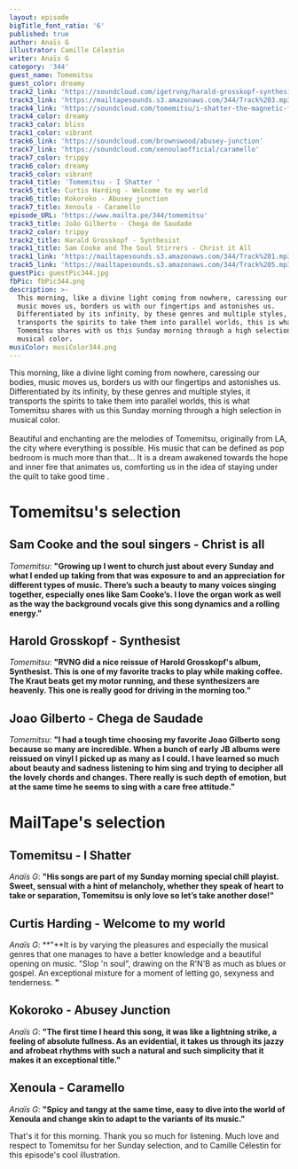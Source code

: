 ```yaml
---
layout: episode
bigTitle_font_ratio: '6'
published: true
author: Anaïs G
illustrator: Camille Célestin
writer: Anaïs G
category: '344'
guest_name: Tomemitsu
guest_color: dreamy
track2_link: 'https://soundcloud.com/igetrvng/harald-grosskopf-synthesist'
track3_link: 'https://mailtapesounds.s3.amazonaws.com/344/Track%203.mp3'
track4_link: 'https://soundcloud.com/tomemitsu/i-shatter-the-magnetic-fields'
track4_color: dreamy
track3_color: bliss
track1_color: vibrant
track6_link: 'https://soundcloud.com/brownswood/abusey-junction'
track7_link: 'https://soundcloud.com/xenoulaofficial/caramello'
track7_color: trippy
track6_color: dreamy
track5_color: vibrant
track4_title: 'Tomemitsu - I Shatter '
track5_title: Curtis Harding - Welcome to my world
track6_title: Kokoroko - Abusey junction
track7_title: Xenoula - Caramello
episode_URL: 'https://www.mailta.pe/344/tomemitsu'
track3_title: João Gilberto - Chega de Saudade
track2_color: trippy
track2_title: Harald Grosskopf - Synthesist
track1_title: Sam Cooke and The Soul Stirrers - Christ it All
track1_link: 'https://mailtapesounds.s3.amazonaws.com/344/Track%201.mp3'
track5_link: 'https://mailtapesounds.s3.amazonaws.com/344/Track%205.mp3'
guestPic: guestPic344.jpg
fbPic: fbPic344.png
description: >-
  This morning, like a divine light coming from nowhere, caressing our bodies,
  music moves us, borders us with our fingertips and astonishes us.
  Differentiated by its infinity, by these genres and multiple styles, it
  transports the spirits to take them into parallel worlds, this is what
  Tomemitsu shares with us this Sunday morning through a high selection in
  musical color.  
musiColor: musiColor344.png
---
```

<p id="introduction">This morning, like a divine light coming from nowhere, caressing our bodies, music moves us, borders us with our fingertips and astonishes us. Differentiated by its infinity, by these genres and multiple styles, it transports the spirits to take them into parallel worlds, this is what Tomemitsu shares with us this Sunday morning through a high selection in musical color. 
<br><br>
Beautiful and enchanting are the melodies of Tomemitsu, originally from LA, the city where everything is possible. His music that can be defined as pop bedroom is much more than that... It is a dream awakened towards the hope and inner fire that animates us, comforting us in the idea of staying under the quilt to take good time . 
</p>


 
# Tomemitsu's selection

## Sam Cooke and the soul singers - Christ is all
_Tomemitsu_: **"**Growing up I went to church just about every Sunday and what I ended up taking from that was exposure to and an appreciation for different types of music. There’s such a beauty to many voices singing together, especially ones like Sam Cooke’s. I love the organ work as well as the way the background vocals give this song dynamics and a rolling energy.**"**

## Harold Grosskopf - Synthesist
_Tomemitsu_: **"**RVNG did a nice reissue of Harold Grosskopf's album, Synthesist. This is one of my favorite tracks to play while making coffee. The Kraut beats get my motor running, and these synthesizers are heavenly. This one is really good for driving in the morning too.**"**

## Joao Gilberto - Chega de Saudade
_Tomemitsu_: **"**I had a tough time choosing my favorite Joao Gilberto song because so many are incredible. When a bunch of early JB albums were reissued on vinyl I picked up as many as I could. I have learned so much about beauty and sadness listening to him sing and trying to decipher all the lovely chords and changes. There really is such depth of emotion, but at the same time he seems to sing with a care free attitude.**"** 


# MailTape's selection

## Tomemitsu - I Shatter 
_Anaïs G_: **"**His songs are part of my Sunday morning special chill playist. Sweet, sensual with a hint of melancholy, whether they speak of heart to take or separation, Tomemitsu is only love so let’s take another dose!**"**

## Curtis Harding - Welcome to my world
_Anaïs G_: **"**It is by varying the pleasures and especially the musical genres that one manages to have a better knowledge and a beautiful opening on music. "Slop 'n soul", drawing on the R'N'B as much as blues or gospel. An exceptional mixture for a moment of letting go, sexyness and tenderness. **"**

## Kokoroko - Abusey Junction
_Anaïs G_: **"**The first time I heard this song, it was like a lightning strike, a feeling of absolute fullness. As an evidential, it takes us through its jazzy and afrobeat rhythms with such a natural and such simplicity that it makes it an exceptional title.**"**

## Xenoula - Caramello
_Anaïs G_: **"**Spicy and tangy at the same time, easy to dive into the world of Xenoula and change skin to adapt to the variants of its music.**"**



<p id="outroduction">That's it for this morning. Thank you so much for listening. Much love and respect to Tomemitsu for her Sunday selection, and to Camille Célestin for this episode's cool illustration.</p>
